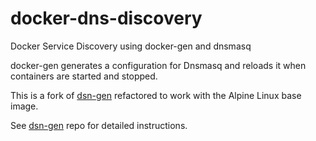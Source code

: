 # docker-dns-discovery
Docker Service Discovery using docker-gen and dnsmasq

docker-gen generates a configuration for Dnsmasq and reloads it when containers are
started and stopped.

This is a fork of [dsn-gen](https://github.com/jderusse/docker-dns-gen) 
refactored to work with the Alpine Linux base image.

See [dsn-gen](https://github.com/jderusse/docker-dns-gen) repo for detailed instructions.
